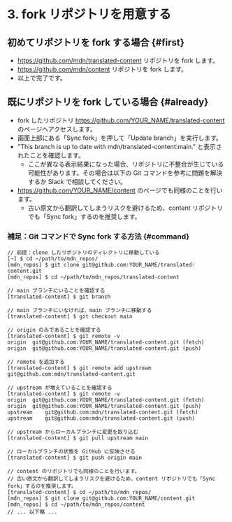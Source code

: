 # 3. fork リポジトリを用意する

## 初めてリポジトリを fork する場合 {#first}

- https://github.com/mdn/translated-content リポジトリを fork します。
- https://github.com/mdn/content リポジトリを fork します。
- 以上で完了です。

## 既にリポジトリを fork している場合 {#already}

- fork したリポジトリ https://github.com/YOUR_NAME/translated-content のページへアクセスします。
- 画面上部にある「Sync fork」を押して「Update branch」を実行します。
- "This branch is up to date with mdn/translated-content:main." と表示されたことを確認します。
    - ここが異なる表示結果になった場合、リポジトリに不整合が生じている可能性があります。その場合は以下の Git コマンドを参考に問題を解決するか Slack で相談してください。
- https://github.com/YOUR_NAME/content のページでも同様のことを行います。
    - 古い原文から翻訳してしまうリスクを避けるため、content リポジトリでも「Sync fork」するのを推奨します。

### 補足：Git コマンドで Sync fork する方法 {#command}

```
// 前提：clone したリポジトリのディレクトリに移動している
[~] $ cd ~/path/to/mdn_repos/
[mdn_repos] $ git clone git@github.com:YOUR_NAME/translated-content.git
[mdn_repos] $ cd ~/path/to/mdn_repos/translated-content

// main ブランチにいることを確認する
[translated-content] $ git branch

// main ブランチにいなければ、main ブランチに移動する
[translated-content] $ git checkout main

// origin のみであることを確認する
[translated-content] $ git remote -v
origin	git@github.com:YOUR_NAME/translated-content.git (fetch)
origin	git@github.com:YOUR_NAME/translated-content.git (push)

// remote を追加する
[translated-content] $ git remote add upstream git@github.com:mdn/translated-content.git

// upstream が増えていることを確認する
[translated-content] $ git remote -v
origin	git@github.com:YOUR_NAME/translated-content.git (fetch)
origin	git@github.com:YOUR_NAME/translated-content.git (push)
upstream	git@github.com:mdn/translated-content.git (fetch)
upstream	git@github.com:mdn/translated-content.git (push)

// upstream からローカルブランチに変更を取り込む
[translated-content] $ git pull upstream main

// ローカルブランチの状態を GitHub に反映させる
[translated-content] $ git push origin main

// content のリポジトリでも同様のことを行います。
// 古い原文から翻訳してしまうリスクを避けるため、content リポジトリでも「Sync fork」するのを推奨します。
[translated-content] $ cd ~/path/to/mdn_repos/
[mdn_repos] $ git clone git@github.com:YOUR_NAME/content.git
[mdn_repos] $ cd ~/path/to/mdn_repos/content
// ... 以下略 ...
```
